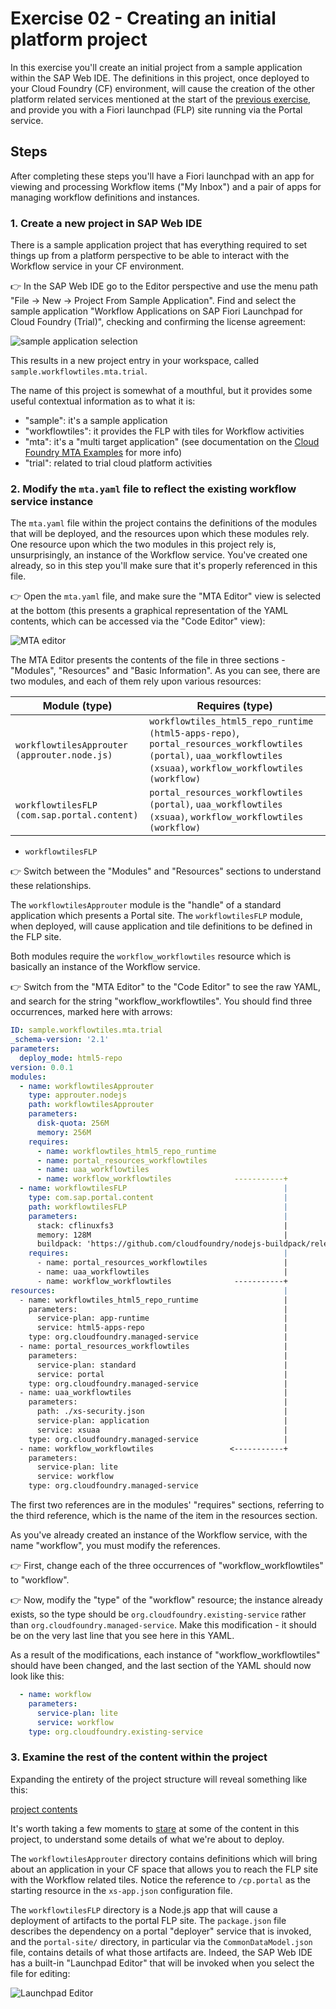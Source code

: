 # Exercise 02 - Creating an initial platform project

In this exercise you'll create an initial project from a sample application within the SAP Web IDE. The definitions in this project, once deployed to your Cloud Foundry (CF) environment, will cause the creation of the other platform related services mentioned at the start of the [previous exercise](../01/), and provide you with a Fiori launchpad (FLP) site running via the Portal service.

## Steps

After completing these steps you'll have a Fiori launchpad with an app for viewing and processing Workflow items ("My Inbox") and a pair of apps for managing workflow definitions and instances.

### 1. Create a new project in SAP Web IDE

There is a sample application project that has everything required to set things up from a platform perspective to be able to interact with the Workflow service in your CF environment.

:point_right: In the SAP Web IDE go to the Editor perspective and use the menu path "File -> New -> Project From Sample Application". Find and select the sample application "Workflow Applications on SAP Fiori Launchpad for Cloud Foundry (Trial)", checking and confirming the license agreement:

![sample application selection](sampleappselection.png)

This results in a new project entry in your workspace, called `sample.workflowtiles.mta.trial`.

The name of this project is somewhat of a mouthful, but it provides some useful contextual information as to what it is:

- "sample": it's a sample application
- "workflowtiles": it provides the FLP with tiles for Workflow activities
- "mta": it's a "multi target application" (see documentation on the [Cloud Foundry MTA Examples](https://github.com/SAP-samples/cf-mta-examples) for more info)
- "trial": related to trial cloud platform activities


### 2. Modify the `mta.yaml` file to reflect the existing workflow service instance

The `mta.yaml` file within the project contains the definitions of the modules that will be deployed, and the resources upon which these modules rely. One resource upon which the two modules in this project rely is, unsurprisingly, an instance of the Workflow service. You've created one already, so in this step you'll make sure that it's properly referenced in this file.

:point_right: Open the `mta.yaml` file, and make sure the "MTA Editor" view is selected at the bottom (this presents a graphical representation of the YAML contents, which can be accessed via the "Code Editor" view):

![MTA editor](mtaeditor.png)

The MTA Editor presents the contents of the file in three sections - "Modules", "Resources" and "Basic Information". As you can see, there are two modules, and each of them rely upon various resources:

| Module (type) | Requires (type) |
| ------ | -------- |
| `workflowtilesApprouter (approuter.node.js) ` | `workflowtiles_html5_repo_runtime (html5-apps-repo)`, `portal_resources_workflowtiles (portal)`, `uaa_workflowtiles (xsuaa)`, `workflow_workflowtiles (workflow)` |
| `workflowtilesFLP (com.sap.portal.content) ` | `portal_resources_workflowtiles (portal)`, `uaa_workflowtiles (xsuaa)`, `workflow_workflowtiles (workflow)` |
- `workflowtilesFLP`

:point_right: Switch between the "Modules" and "Resources" sections to understand these relationships.

The `workflowtilesApprouter` module is the "handle" of a standard application which presents a Portal site. The `workflowtilesFLP` module, when deployed, will cause application and tile definitions to be defined in the FLP site.

Both modules require the `workflow_workflowtiles` resource which is basically an instance of the Workflow service.

:point_right: Switch from the "MTA Editor" to the "Code Editor" to see the raw YAML, and search for the string "workflow_workflowtiles". You should find three occurrences, marked here with arrows:

```yaml
ID: sample.workflowtiles.mta.trial
_schema-version: '2.1'
parameters:
  deploy_mode: html5-repo
version: 0.0.1
modules:
  - name: workflowtilesApprouter
    type: approuter.nodejs
    path: workflowtilesApprouter
    parameters:
      disk-quota: 256M
      memory: 256M
    requires:
      - name: workflowtiles_html5_repo_runtime
      - name: portal_resources_workflowtiles
      - name: uaa_workflowtiles
      - name: workflow_workflowtiles              -----------+
  - name: workflowtilesFLP                                   |
    type: com.sap.portal.content                             |
    path: workflowtilesFLP                                   |
    parameters:                                              |
      stack: cflinuxfs3                                      |
      memory: 128M                                           |
      buildpack: 'https://github.com/cloudfoundry/nodejs-buildpack/releases/[...]
    requires:                                                |
      - name: portal_resources_workflowtiles                 |
      - name: uaa_workflowtiles                              |
      - name: workflow_workflowtiles              -----------+
resources:                                                   |
  - name: workflowtiles_html5_repo_runtime                   |
    parameters:                                              |
      service-plan: app-runtime                              |
      service: html5-apps-repo                               |
    type: org.cloudfoundry.managed-service                   |
  - name: portal_resources_workflowtiles                     |
    parameters:                                              |
      service-plan: standard                                 |
      service: portal                                        |
    type: org.cloudfoundry.managed-service                   |
  - name: uaa_workflowtiles                                  |
    parameters:                                              |
      path: ./xs-security.json                               |
      service-plan: application                              |
      service: xsuaa                                         |
    type: org.cloudfoundry.managed-service                   |
  - name: workflow_workflowtiles                 <-----------+
    parameters:
      service-plan: lite
      service: workflow
    type: org.cloudfoundry.managed-service
```

The first two references are in the modules' "requires" sections, referring to the third reference, which is the name of the item in the resources section.

As you've already created an instance of the Workflow service, with the name "workflow", you must modify the references.

:point_right: First, change each of the three occurrences of "workflow_workflowtiles" to "workflow".

:point_right: Now, modify the "type" of the "workflow" resource; the instance already exists, so the type should be `org.cloudfoundry.existing-service` rather than `org.cloudfoundry.managed-service`. Make this modification - it should be on the very last line that you see here in this YAML.

As a result of the modifications, each instance of "workflow_workflowtiles" should have been changed, and the last section of the YAML should now look like this:

```yaml
  - name: workflow
    parameters:
      service-plan: lite
      service: workflow
    type: org.cloudfoundry.existing-service
```


### 3. Examine the rest of the content within the project

Expanding the entirety of the project structure will reveal something like this:

[project contents](projectcontents.png)

It's worth taking a few moments to [stare](https://langram.org/2017/02/19/the-beauty-of-recursion-and-list-machinery/#initialrecognition) at some of the content in this project, to understand some details of what we're about to deploy.

The `workflowtilesApprouter` directory contains definitions which will bring about an application in your CF space that allows you to reach the FLP site with the Workflow related tiles. Notice the reference to `/cp.portal` as the starting resource in the `xs-app.json` configuration file.

The `workflowtilesFLP` directory is a Node.js app that will cause a deployment of artifacts to the portal FLP site. The `package.json` file describes the dependency on a portal "deployer" service that is invoked, and the `portal-site/` directory, in particular via the `CommonDataModel.json` file, contains details of what those artifacts are. Indeed, the SAP Web IDE has a built-in "Launchpad Editor" that will be invoked when you select the file for editing:

![Launchpad Editor](launchpadeditor.png)


